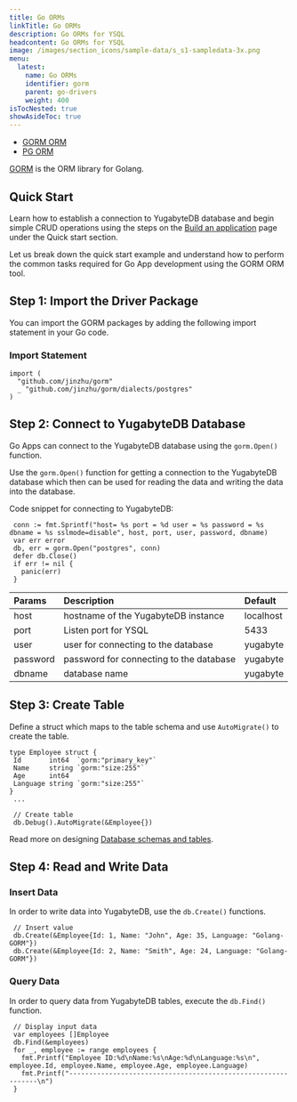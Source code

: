 ```yaml
---
title: Go ORMs
linkTitle: Go ORMs
description: Go ORMs for YSQL
headcontent: Go ORMs for YSQL
image: /images/section_icons/sample-data/s_s1-sampledata-3x.png
menu:
  latest:
    name: Go ORMs
    identifier: gorm
    parent: go-drivers
    weight: 400
isTocNested: true
showAsideToc: true
---
```


<ul class="nav nav-tabs-alt nav-tabs-yb">

  <li >
    <a href="/latest/drivers-orms/go/gorm/" class="nav-link active">
      <i class="icon-postgres" aria-hidden="true"></i>
      GORM ORM
    </a>
  </li>

  <li >
    <a href="/latest/drivers-orms/go/pg/" class="nav-link">
      <i class="icon-postgres" aria-hidden="true"></i>
      PG ORM
    </a>
  </li>

</ul>

[GORM](https://gorm.io/) is the ORM library for Golang.


## Quick Start

Learn how to establish a connection to YugabyteDB database and begin simple CRUD operations using
the steps on the [Build an application](/latest/quick-start/build-apps/go/ysql-gorm) page under the
Quick start section.

Let us break down the quick start example and understand how to perform the common tasks required
for Go App development using the GORM ORM tool.

## Step 1: Import the Driver Package

You can import the GORM packages by adding the following import statement in your Go code.

### Import Statement

```golang
import (
  "github.com/jinzhu/gorm"
  _ "github.com/jinzhu/gorm/dialects/postgres"
)
```

## Step 2: Connect to YugabyteDB Database

Go Apps can connect to the YugabyteDB database using the `gorm.Open()` function.

Use the `gorm.Open()` function for getting a connection to the YugabyteDB database which then can be
used for reading the data and writing the data into the database.

Code snippet for connecting to YugabyteDB:

```golang
 conn := fmt.Sprintf("host= %s port = %d user = %s password = %s dbname = %s sslmode=disable", host, port, user, password, dbname)
 var err error
 db, err = gorm.Open("postgres", conn)
 defer db.Close()
 if err != nil {
   panic(err)
 }
```

| Params | Description | Default |
| :---------- | :---------- | :------ |
| host  | hostname of the YugabyteDB instance | localhost
| port |  Listen port for YSQL | 5433
| user | user for connecting to the database | yugabyte
| password | password for connecting to the database | yugabyte
| dbname | database name | yugabyte

## Step 3: Create Table

Define a struct which maps to the table schema and use `AutoMigrate()` to create the table.

```golang
type Employee struct {
 Id       int64  `gorm:"primary_key"`
 Name     string `gorm:"size:255"`
 Age      int64
 Language string `gorm:"size:255"`
}
 ...

 // Create table
 db.Debug().AutoMigrate(&Employee{})
```

Read more on designing [Database schemas and tables](../../../../explore/ysql-language-features/databases-schemas-tables/).

## Step 4: Read and Write Data

### Insert Data

In order to write data into YugabyteDB, use the `db.Create()` functions.

```golang
 // Insert value
 db.Create(&Employee{Id: 1, Name: "John", Age: 35, Language: "Golang-GORM"})
 db.Create(&Employee{Id: 2, Name: "Smith", Age: 24, Language: "Golang-GORM"})
```


### Query Data

In order to query data from YugabyteDB tables, execute the `db.Find()` function.

```golang
 // Display input data
 var employees []Employee
 db.Find(&employees)
 for _, employee := range employees {
   fmt.Printf("Employee ID:%d\nName:%s\nAge:%d\nLanguage:%s\n", employee.Id, employee.Name, employee.Age, employee.Language)
   fmt.Printf("--------------------------------------------------------------\n")
 }
```
